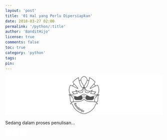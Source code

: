 ```yaml
---
layout: 'post'
title: '01 Hal yang Perlu Dipersiapkan'
date: 2018-03-27 02:00
permalink: '/python/:title'
author: 'BanditHijo'
license: true
comments: false
toc: true
category: 'python'
tags:
pin:
---
```


<img class="post-body-img" src="/assets/img/logo/logo_blank_banner.png" data-echo="https://s20.postimg.cc/rjj46uizh/banner_python_00.png" alt="banner">

<p class="font-latin">Sedang dalam proses penulisan...</p>


<!-- NEXT PREV BUTTON -->
<div class="post-nav">
<a class="btn-blue-l" href="/python/00-pengenalan-python"><img style="width:20px;" src="/assets/img/logo/logo_ap.png"></a>
<a class="btn-blue-c" href="/python/"><img style="width:20px;" src="/assets/img/logo/logo_menu.png"></a>
<a class="btn-blue-r" href="/python/02-print-function-dan-strings"><img style="width:20px;" src="/assets/img/logo/logo_an.png"></a>
</div>

